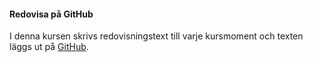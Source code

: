 #### Redovisa på GitHub

I denna kursen skrivs redovisningstext till varje kursmoment och texten läggs ut på [GitHub](https://github.com/kati18/designv2/tree/master/content/redovisning).
